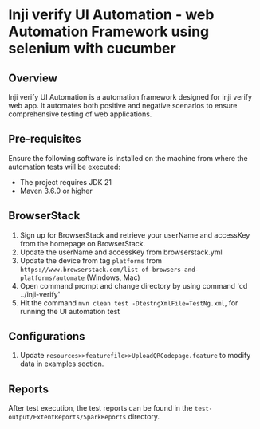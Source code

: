 # Inji verify UI Automation - web Automation Framework using selenium with cucumber

## Overview

Inji verify UI Automation is a automation framework designed for inji verify web app. It automates both positive and negative scenarios to ensure comprehensive testing of web applications.

## Pre-requisites

Ensure the following software is installed on the machine from where the automation tests will be executed:
- The project requires JDK 21
- Maven 3.6.0 or higher

## BrowserStack
1. Sign up for BrowserStack and retrieve your userName and accessKey from the homepage on BrowserStack.
2. Update the userName and accessKey from browserstack.yml
3. Update the device from tag `platforms` from `https://www.browserstack.com/list-of-browsers-and-platforms/automate` (Windows, Mac)
4. Open command prompt and change directory by using command 'cd ../inji-verify'
5. Hit the command `mvn clean test -DtestngXmlFile=TestNg.xml`, for running the UI automation test

## Configurations

1. Update `resources>>featurefile>>UploadQRCodepage.feature` to modify data in examples section.


## Reports

After test execution, the test reports can be found in the `test-output/ExtentReports/SparkReports` directory.
